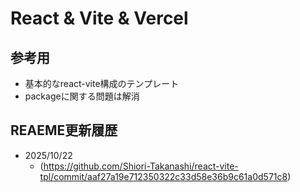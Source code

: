 # React & Vite & Vercel

## 参考用
- 基本的なreact-vite構成のテンプレート
- packageに関する問題は解消

## REAEME更新履歴
- 2025/10/22
    - (https://github.com/Shiori-Takanashi/react-vite-tpl/commit/aaf27a19e712350322c33d58e36b9c61a0d571c8)
